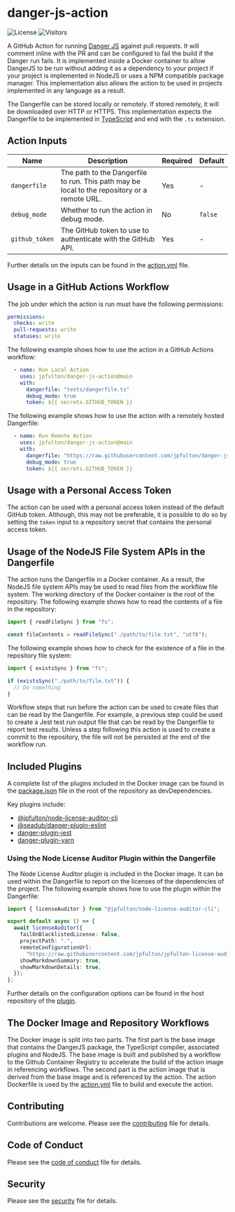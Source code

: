 # danger-js-action

![License](https://img.shields.io/badge/License-MIT-blue)
![Visitors](https://visitor-badge.laobi.icu/badge?page_id=jpfulton.danger-js-action)

A GitHub Action for running [Danger JS](https://danger.systems/js/) against pull requests.
It will comment inline with the PR and can be configured to fail the build if the Danger run fails.
It is implemented inside a Docker container to allow DangerJS to be run without adding it as
a dependency to your project if your project is implemented in NodeJS or uses a NPM compatible
package manager. This implementation also allows the action to be used in projects implemented
in any language as a result.

The Dangerfile can be stored locally or remotely. If stored remotely, it will be downloaded
over HTTP or HTTPS. This implementation expects the Dangerfile to be implemented in
[TypeScript](https://www.typescriptlang.org/) and end with the `.ts` extension.

## Action Inputs

| Name | Description | Required | Default |
| --- | --- | --- | --- |
| `dangerfile` | The path to the Dangerfile to run. This path may be local to the repository or a remote URL. | Yes | - |
| `debug_mode` | Whether to run the action in debug mode. | No | `false` |
| `github_token` | The GitHub token to use to authenticate with the GitHub API. | Yes | - |

Further details on the inputs can be found in the [action.yml](action.yml) file.

## Usage in a GitHub Actions Workflow

The job under which the action is run must have the following permissions:

```yaml
permissions:
  checks: write
  pull-requests: write
  statuses: write
```

The following example shows how to use the action in a GitHub Actions workflow:

```yaml
  - name: Run Local Action
    uses: jpfulton/danger-js-action@main
    with:
      dangerfile: "tests/dangerfile.ts"
      debug_mode: true
      token: ${{ secrets.GITHUB_TOKEN }}
```

The following example shows how to use the action with a remotely hosted Dangerfile:

```yaml
  - name: Run Remote Action
    uses: jpfulton/danger-js-action@main
    with:
      dangerfile: "https://raw.githubusercontent.com/jpfulton/danger-js-action/main/tests/dangerfile.ts"
      debug_mode: true
      token: ${{ secrets.GITHUB_TOKEN }}
```

## Usage with a Personal Access Token

The action can be used with a personal access token instead of the default GitHub token.
Although, this may not be preferable, it is possible to do so by setting the `token` input
to a repository secret that contains the personal access token.

## Usage of the NodeJS File System APIs in the Dangerfile

The action runs the Dangerfile in a Docker container. As a result, the NodeJS file system APIs
may be used to read files from the workflow file system. The working directory of the Docker
container is the root of the repository. The following example shows how to read the contents
of a file in the repository:

```typescript
import { readFileSync } from "fs";

const fileContents = readFileSync("./path/to/file.txt", "utf8");
```

The following example shows how to check for the existence of a file in the repository
file system:

```typescript
import { existsSync } from "fs";

if (existsSync("./path/to/file.txt")) {
  // Do something
}
```

Workflow steps that run before the action can be used to create files that can be read
by the Dangerfile. For example, a previous step could be used to create a Jest test run
output file that can be read by the Dangerfile to report test results. Unless a step following
this action is used to create a commit to the repository, the file will not be persisted
at the end of the workflow run.

## Included Plugins

A complete list of the plugins included in the Docker image can be found in the
[package.json](./package.json) file in the root of the repository as devDependencies.

Key plugins include:

- [@jpfulton/node-license-auditor-cli](https://www.npmjs.com/package/@jpfulton/node-license-auditor-cli)
- [@seadub/danger-plugin-eslint](https://www.npmjs.com/package/@seadub/danger-plugin-eslint)
- [danger-plugin-jest](https://www.npmjs.com/package/danger-plugin-jest)
- [danger-plugin-yarn](https://www.npmjs.com/package/danger-plugin-yarn)

### Using the Node License Auditor Plugin within the Dangerfile

The Node License Auditor plugin is included in the Docker image. It can be used within the
Dangerfile to report on the licenses of the dependencies of the project. The following
example shows how to use the plugin within the Dangerfile:

```typescript
import { licenseAuditor } from "@jpfulton/node-license-auditor-cli";

export default async () => {
  await licenseAuditor({
    failOnBlacklistedLicense: false,
    projectPath: ".",
    remoteConfigurationUrl:
      "https://raw.githubusercontent.com/jpfulton/jpfulton-license-audits/main/.license-checker.json",
    showMarkdownSummary: true,
    showMarkdownDetails: true,
  });
};
```

Further details on the configuration options can be found in the host repository of the
[plugin](https://github.com/jpfulton/node-license-auditor-cli).

## The Docker Image and Repository Workflows

The Docker image is split into two parts. The first part is the base image that contains
the DangerJS package, the TypeScript compiler, associated plugins and NodeJS. The base
image is built and published by a workflow to the Github Container Registry to accelerate
the build of the action image in referencing workflows. The second part is the action
image that is derived from the base image and is referenced by the action. The action
Dockerfile is used by the [action.yml](./action.yml) file to build and execute the action.

## Contributing

Contributions are welcome. Please see the [contributing](CONTRIBUTING.md) file for details.

## Code of Conduct

Please see the [code of conduct](CODE_OF_CONDUCT.md) file for details.

## Security

Please see the [security](SECURITY.md) file for details.
